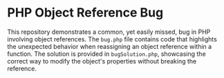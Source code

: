 # PHP Object Reference Bug

This repository demonstrates a common, yet easily missed, bug in PHP involving object references.  The `bug.php` file contains code that highlights the unexpected behavior when reassigning an object reference within a function.  The solution is provided in `bugSolution.php`, showcasing the correct way to modify the object's properties without breaking the reference.